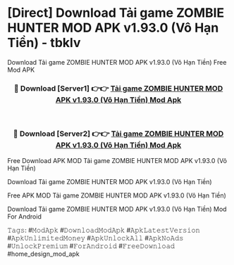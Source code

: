 # [Direct] Download Tải game ZOMBIE HUNTER MOD APK v1.93.0 (Vô Hạn Tiền) - tbklv
Download Tải game ZOMBIE HUNTER MOD APK v1.93.0 (Vô Hạn Tiền) Free Mod APK

<div align="center">
<h3>🔴 Download [Server1] 👉👉 <a href="https://apk-comot.site?title=Tải_game_ZOMBIE_HUNTER_MOD_APK_v1.93.0_(Vô_Hạn_Tiền)">Tải game ZOMBIE HUNTER MOD APK v1.93.0 (Vô Hạn Tiền) Mod Apk</a></h3><br>

<h3>🔴 Download [Server2] 👉👉 <a href="https://apk-comot.site?title=Tải_game_ZOMBIE_HUNTER_MOD_APK_v1.93.0_(Vô_Hạn_Tiền)">Tải game ZOMBIE HUNTER MOD APK v1.93.0 (Vô Hạn Tiền) Mod Apk</a></h3>
</div>


Free Download APK MOD Tải game ZOMBIE HUNTER MOD APK v1.93.0 (Vô Hạn Tiền)

Download Tải game ZOMBIE HUNTER MOD APK v1.93.0 (Vô Hạn Tiền) 

Free APK MOD Tải game ZOMBIE HUNTER MOD APK v1.93.0 (Vô Hạn Tiền) 

Download Tải game ZOMBIE HUNTER MOD APK v1.93.0 (Vô Hạn Tiền) Mod For Android

𝚃𝚊𝚐𝚜: #𝙼𝚘𝚍𝙰𝚙𝚔 #𝙳𝚘𝚠𝚗𝚕𝚘𝚊𝚍𝙼𝚘𝚍𝙰𝚙𝚔 #𝙰𝚙𝚔𝙻𝚊𝚝𝚎𝚜𝚝𝚅𝚎𝚛𝚜𝚒𝚘𝚗 #𝙰𝚙𝚔𝚄𝚗𝚕𝚒𝚖𝚒𝚝𝚎𝚍𝙼𝚘𝚗𝚎𝚢 #𝙰𝚙𝚔𝚄𝚗𝚕𝚘𝚌𝚔𝙰𝚕𝚕 #𝙰𝚙𝚔𝙽𝚘𝙰𝚍𝚜 #𝚄𝚗𝚕𝚘𝚌𝚔𝙿𝚛𝚎𝚖𝚒𝚞𝚖 #𝙵𝚘𝚛𝙰𝚗𝚍𝚛𝚘𝚒𝚍 #𝙵𝚛𝚎𝚎𝙳𝚘𝚠𝚗𝚕𝚘𝚊𝚍 #home_design_mod_apk